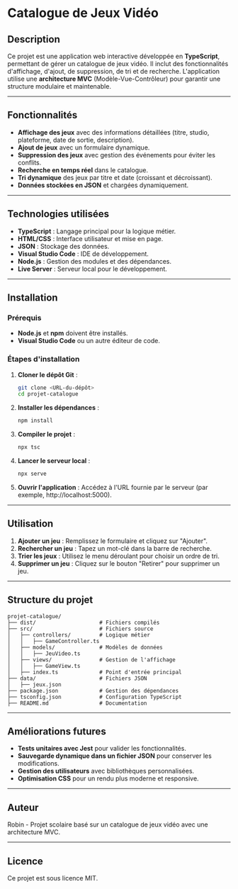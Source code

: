 # Catalogue de Jeux Vidéo

## Description
Ce projet est une application web interactive développée en **TypeScript**, permettant de gérer un catalogue de jeux vidéo. Il inclut des fonctionnalités d'affichage, d'ajout, de suppression, de tri et de recherche. L'application utilise une **architecture MVC** (Modèle-Vue-Contrôleur) pour garantir une structure modulaire et maintenable.

---

## Fonctionnalités
- **Affichage des jeux** avec des informations détaillées (titre, studio, plateforme, date de sortie, description).
- **Ajout de jeux** avec un formulaire dynamique.
- **Suppression des jeux** avec gestion des événements pour éviter les conflits.
- **Recherche en temps réel** dans le catalogue.
- **Tri dynamique** des jeux par titre et date (croissant et décroissant).
- **Données stockées en JSON** et chargées dynamiquement.

---

## Technologies utilisées
- **TypeScript** : Langage principal pour la logique métier.
- **HTML/CSS** : Interface utilisateur et mise en page.
- **JSON** : Stockage des données.
- **Visual Studio Code** : IDE de développement.
- **Node.js** : Gestion des modules et des dépendances.
- **Live Server** : Serveur local pour le développement.

---

## Installation

### Prérequis
- **Node.js** et **npm** doivent être installés.
- **Visual Studio Code** ou un autre éditeur de code.

### Étapes d'installation
1. **Cloner le dépôt Git** :
   ```bash
   git clone <URL-du-dépôt>
   cd projet-catalogue
   ```
2. **Installer les dépendances** :
   ```bash
   npm install
   ```
3. **Compiler le projet** :
   ```bash
   npx tsc
   ```
4. **Lancer le serveur local** :
   ```bash
   npx serve
   ```
5. **Ouvrir l'application** :
   Accédez à l'URL fournie par le serveur (par exemple, http://localhost:5000).

---

## Utilisation
1. **Ajouter un jeu** : Remplissez le formulaire et cliquez sur "Ajouter".
2. **Rechercher un jeu** : Tapez un mot-clé dans la barre de recherche.
3. **Trier les jeux** : Utilisez le menu déroulant pour choisir un ordre de tri.
4. **Supprimer un jeu** : Cliquez sur le bouton "Retirer" pour supprimer un jeu.

---

## Structure du projet
```
projet-catalogue/
├── dist/                    # Fichiers compilés
├── src/                     # Fichiers source
│   ├── controllers/         # Logique métier
│   │   ├── GameController.ts
│   ├── models/              # Modèles de données
│   │   ├── JeuVideo.ts
│   ├── views/               # Gestion de l'affichage
│   │   ├── GameView.ts
│   ├── index.ts             # Point d'entrée principal
├── data/                    # Fichiers JSON
│   ├── jeux.json
├── package.json             # Gestion des dépendances
├── tsconfig.json            # Configuration TypeScript
├── README.md                # Documentation
```

---

## Améliorations futures
- **Tests unitaires avec Jest** pour valider les fonctionnalités.
- **Sauvegarde dynamique dans un fichier JSON** pour conserver les modifications.
- **Gestion des utilisateurs** avec bibliothèques personnalisées.
- **Optimisation CSS** pour un rendu plus moderne et responsive.

---

## Auteur
Robin - Projet scolaire basé sur un catalogue de jeux vidéo avec une architecture MVC.

---

## Licence
Ce projet est sous licence MIT.

